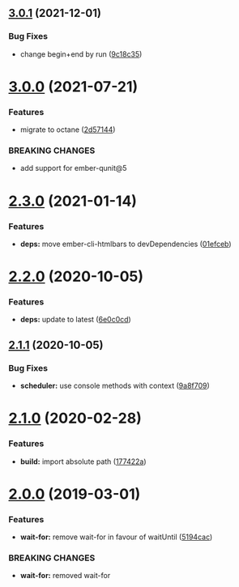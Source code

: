 ## [3.0.1](https://github.com/BBVAEngineering/ember-task-scheduler/compare/v3.0.0...v3.0.1) (2021-12-01)

### Bug Fixes

- change begin+end by run ([9c18c35](https://github.com/BBVAEngineering/ember-task-scheduler/commit/9c18c3584f4348f24b43682e9fe6eda5b80d22b6))

# [3.0.0](https://github.com/BBVAEngineering/ember-task-scheduler/compare/v2.3.0...v3.0.0) (2021-07-21)

### Features

- migrate to octane ([2d57144](https://github.com/BBVAEngineering/ember-task-scheduler/commit/2d5714493894848634e9e9f327d000729a12eead))

### BREAKING CHANGES

- add support for ember-qunit@5

# [2.3.0](https://github.com/BBVAEngineering/ember-task-scheduler/compare/v2.2.0...v2.3.0) (2021-01-14)

### Features

- **deps:** move ember-cli-htmlbars to devDependencies ([01efceb](https://github.com/BBVAEngineering/ember-task-scheduler/commit/01efcebd1dd959f82128601dc1e8c596baf75aa4))

# [2.2.0](https://github.com/BBVAEngineering/ember-task-scheduler/compare/v2.1.1...v2.2.0) (2020-10-05)

### Features

- **deps:** update to latest ([6e0c0cd](https://github.com/BBVAEngineering/ember-task-scheduler/commit/6e0c0cda9d8b7b1c21602d98f8de7ffa936646af))

## [2.1.1](https://github.com/BBVAEngineering/ember-task-scheduler/compare/v2.1.0...v2.1.1) (2020-10-05)

### Bug Fixes

- **scheduler:** use console methods with context ([9a8f709](https://github.com/BBVAEngineering/ember-task-scheduler/commit/9a8f709))

# [2.1.0](https://github.com/BBVAEngineering/ember-task-scheduler/compare/v2.0.0...v2.1.0) (2020-02-28)

### Features

- **build:** import absolute path ([177422a](https://github.com/BBVAEngineering/ember-task-scheduler/commit/177422a))

# [2.0.0](https://github.com/BBVAEngineering/ember-task-scheduler/compare/v1.0.5...v2.0.0) (2019-03-01)

### Features

- **wait-for:** remove wait-for in favour of waitUntil ([5194cac](https://github.com/BBVAEngineering/ember-task-scheduler/commit/5194cac))

### BREAKING CHANGES

- **wait-for:** removed wait-for

